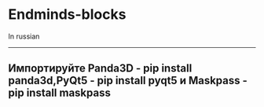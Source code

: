 # Endminds-blocks
In russian

--------------------------
Импортируйте Panda3D - pip install panda3d,PyQt5 - pip install pyqt5 и Maskpass - pip install maskpass
--------------------------
